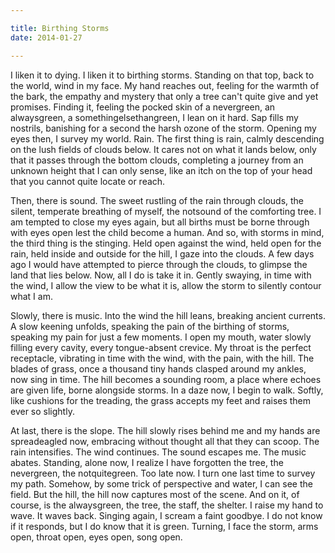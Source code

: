 ```yaml
---

title: Birthing Storms
date: 2014-01-27

---
```




I liken it to dying. I liken it to birthing storms. Standing on that top, back to the world, wind in my face. My hand reaches out, feeling for the warmth of the bark, the empathy and mystery that only a tree can't quite give and yet promises. Finding it, feeling the pocked skin of a nevergreen, an alwaysgreen, a somethingelsethangreen, I lean on it hard. Sap fills my nostrils, banishing for a second the harsh ozone of the storm. Opening my eyes then, I survey my world. Rain. The first thing is rain, calmly descending on the lush fields of clouds below. It cares not on what it lands below, only that it passes through the bottom clouds, completing a journey from an unknown height that I can only sense, like an itch on the top of your head that you cannot quite locate or reach.

Then, there is sound. The sweet rustling of the rain through clouds, the silent, temperate breathing of myself, the notsound of the comforting tree. I am tempted to close my eyes again, but all births must be borne through with eyes open lest the child become a human. And so, with storms in mind, the third thing is the stinging. Held open against the wind, held open for the rain, held inside and outside for the hill, I gaze into the clouds. A few days ago I would have attempted to pierce through the clouds, to glimpse the land that lies below. Now, all I do is take it in. Gently swaying, in time with the wind, I allow the view to be what it is, allow the storm to silently contour what I am.

Slowly, there is music. Into the wind the hill leans, breaking ancient currents. A slow keening unfolds, speaking the pain of the birthing of storms, speaking my pain for just a few moments. I open my mouth, water slowly filling every cavity, every tongue-absent crevice. My throat is the perfect receptacle, vibrating in time with the wind, with the pain, with the hill. The blades of grass, once a thousand tiny hands clasped around my ankles, now sing in time. The hill becomes a sounding room, a place where echoes are given life, borne alongside storms. In a daze now, I begin to walk. Softly, like cushions for the treading, the grass accepts my feet and raises them ever so slightly.

At last, there is the slope. The hill slowly rises behind me and my hands are spreadeagled  now, embracing without thought all that they can scoop. The rain intensifies. The wind continues. The sound escapes me. The music abates. Standing, alone now, I realize I have forgotten the tree, the nevergreen, the notquitegreen. Too late now. I turn one last time to survey my path. Somehow, by some trick of perspective and water, I can see the field. But the hill, the hill now captures most of the scene. And on it, of course, is the alwaysgreen, the tree, the staff, the shelter. I raise my hand to wave. It waves back. Singing again, I scream a faint goodbye. I do not know if it responds, but I do know that it is green. Turning, I face the storm, arms open, throat open, eyes open, song open.
